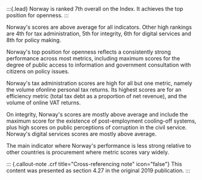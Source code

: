 :::{.lead}
Norway is ranked 7th overall on the Index. It achieves the top position for
openness.
:::

Norway's scores are above average for all indicators. Other high rankings are
4th for tax administration, 5th for integrity, 6th for digital services and
8th for policy making.

Norway's top position for openness reflects a consistently strong performance
across most metrics, including maximum scores for the degree of public access
to information and government consultation with citizens on policy issues.

Norway's tax administration scores are high for all but one metric, namely the
volume ofonline personal tax returns. Its highest scores are for an efficiency
metric (total tax debt as a proportion of net revenue), and the volume of
online VAT returns.

On integrity, Norway's scores are mostly above average and include the maximum
score for the existence of post-employment cooling-off systems, plus high
scores on public perceptions of corruption in the civil service. Norway's
digital services scores are mostly above average.

The main indicator where Norway's performance is less strong relative to other
countries is procurement where metric scores vary widely.

::: {.callout-note .crf title="Cross-referencing note" icon="false"}
This content was presented as section 4.27 in the original 2019 publication.
:::
